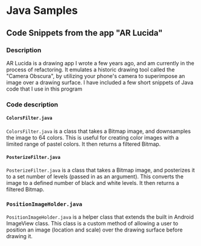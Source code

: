 # Java Samples

## Code Snippets from the app "AR Lucida"

### Description
AR Lucida is a drawing app I wrote a few years ago, and am currently in the process of
refactoring. It emulates a historic drawing tool called the "Camera Obscura", by 
utilizing your phone's camera to superimpose an image over a drawing surface. I have
included a few short snippets of Java code that I use in this program

### Code description

#### ```ColorsFilter.java```
```ColorsFilter.java``` is a class that takes a Bitmap image, and downsamples the 
image to 64 colors. This is useful for creating color images with a limited 
range of pastel colors. It then returns a filtered Bitmap.

#### ```PosterizeFilter.java```
```PosterizeFilter.java``` is a class that takes a Bitmap image, and posterizes it
to a set number of levels (passed in as an argument). This converts the image to 
a defined number of black and white levels. It then returns a filtered Bitmap.

### ```PositionImageHolder.java```
```PositionImageHolder.java``` is a helper class that extends the built in Android 
ImageView class. This class is a custom method of allowing a user to position an image
(location and scale) over the drawing surface before drawing it. 
